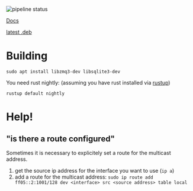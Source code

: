 ![pipeline status](https://gitlab.com/cuechan/requestd/badges/master/pipeline.svg)

[Docs](https://cuechan.gitlab.io/requestd/requestd/)

[latest .deb](https://cuechan.gitlab.io/requestd/requestd.deb)

Building
========

`sudo apt install libzmq3-dev libsqlite3-dev`

You need rust nightly: (assuming you have rust installed via [rustup](https://rustup.rs/))
```
rustup default nightly
```


Help!
=====

"is there a route configured"
-----------------------------

Sometimes it is necessary to explicitely set a route for the multicast
address.

1. get the source ip address for the interface you want to use (`ip a`)
2. add a route for the multicast address:
  `sudo ip route add ff05::2:1001/128 dev <interface> src <source address> table local`
